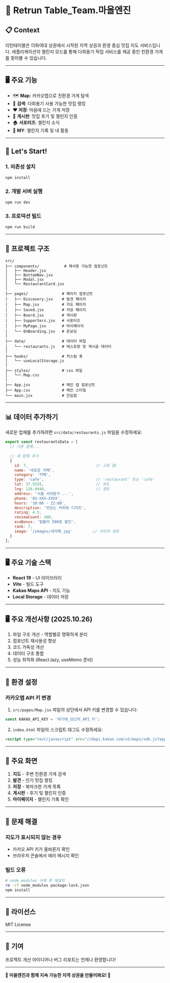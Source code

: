 # 🍏 Retrun Table_Team.마을엔진

## 📋 Context

리턴테이블은 이화여대 상권에서 시작된 지역 상권과 환경 중심 맛집 지도 서비스입니다.
애플리케이션의 챌린지 모드를 통해 다회용기 픽업 서비스를 제공 중인 친환경 가게를 찾아볼 수 있습니다.

---

## 🖥️ 주요 기능

- 🗺️ **Map**: 카카오맵으로 친환경 가게 탐색
- 📍 **검색**: 다회용기 사용 가능한 맛집 랭킹
- ❤️ **저장**: 마음에 드는 가게 저장
- 📂 **게시판**: 맛집 후기 및 챌린지 인증
- 🏠 **서포터즈**: 챌린지 소식
- 👤 **MY**: 챌린지 기록 및 내 활동

---

## 🚀 Let's Start!

### 1. 의존성 설치
```bash
npm install
```

### 2. 개발 서버 실행
```bash
npm run dev
```

### 3. 프로덕션 빌드
```bash
npm run build
```

---

## 📁 프로젝트 구조

```
src/
├── components/           # 재사용 가능한 컴포넌트
│   ├── Header.jsx
│   ├── BottomNav.jsx
│   ├── Modal.jsx
│   └── RestaurantCard.jsx
│
├── pages/               # 페이지 컴포넌트
│   ├── Discovery.jsx    # 발견 페이지
│   ├── Map.jsx          # 지도 페이지
│   ├── Saved.jsx        # 저장 페이지
│   ├── Board.jsx        # 게시판
│   ├── Supporters.jsx   # 서포터즈
│   ├── MyPage.jsx       # 마이페이지
│   └── OnBoarding.jsx   # 온보딩
│
├── data/                # 데이터 파일
│   └── restaurants.js   # 레스토랑 및 게시글 데이터
│
├── hooks/               # 커스텀 훅
│   └── useLocalStorage.js
│
├── styles/              # css 파일
│   └── Map.css
│
├── App.jsx              # 메인 앱 컴포넌트
├── App.css              # 메인 스타일
└── main.jsx             # 진입점
```

---

## 📊 데이터 추가하기

새로운 업체를 추가하려면 `src/data/restaurants.js` 파일을 수정하세요:

```javascript
export const restaurantsData = [
  // 기존 업체...
  
  // 새 업체 추가
  {
    id: 7,                              // 고유 ID
    name: '새로운 카페',
    category: '카페',
    type: 'cafe',                       // 'restaurant' 또는 'cafe'
    lat: 37.5555,                       // 위도
    lng: 126.9444,                      // 경도
    address: '서울 서대문구 ...',
    phone: '02-XXX-XXXX',
    hours: '10:00 - 22:00',
    description: '맛있는 커피와 디저트',
    rating: 4.5,
    reviewCount: 100,
    ecoBonus: '텀블러 500원 할인',
    rank: 7,
    image: '/images/새카페.jpg'         // 이미지 경로
  }
];
```

---

## 🖥️ 주요 기술 스택

- **React 19** - UI 라이브러리
- **Vite** - 빌드 도구
- **Kakao Maps API** - 지도 기능
- **Local Storage** - 데이터 저장

---

## 🖥️ 주요 개선사항 (2025.10.26)

1. 파일 구조 개선 - 역할별로 명확하게 분리
2. 컴포넌트 재사용성 향상
3. 코드 가독성 개선
4. 데이터 구조 통합
5. 성능 최적화 (React.lazy, useMemo 준비)

---

## 🔧 환경 설정

### 카카오맵 API 키 변경

1. `src/pages/Map.jsx` 파일의 상단에서 API 키를 변경할 수 있습니다:

```javascript
const KAKAO_API_KEY = '여기에_당신의_API_키';
```

2. `index.html` 파일의 스크립트 태그도 수정하세요:

```html
<script type="text/javascript" src="//dapi.kakao.com/v2/maps/sdk.js?appkey=여기에_당신의_API_키"></script>
```

---

## 📱 주요 화면

1. **지도** - 주변 친환경 가게 검색
2. **발견** - 인기 맛집 랭킹
3. **저장** - 북마크한 가게 목록
4. **게시판** - 후기 및 챌린지 인증
5. **마이페이지** - 챌린지 기록 확인

---

## 🐛 문제 해결

### 지도가 표시되지 않는 경우
- 카카오 API 키가 올바른지 확인
- 브라우저 콘솔에서 에러 메시지 확인

### 빌드 오류
```bash
# node_modules 삭제 후 재설치
rm -rf node_modules package-lock.json
npm install
```

---

## 📄 라이선스

MIT License

---

## 👥 기여

프로젝트 개선 아이디어나 버그 리포트는 언제나 환영합니다!

---

**🌱 마을엔진과 함께 지속 가능한 지역 상권을 만들어봐요! 🌱**
